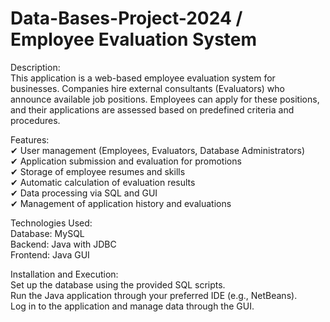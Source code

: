# Data-Bases-Project-2024  / Employee Evaluation System  


Description:  
This application is a web-based employee evaluation system for businesses.   Companies hire external consultants (Evaluators) who announce available job positions.   Employees can apply for these positions, and their applications are assessed based on predefined criteria and procedures.

Features:  
✔ User management (Employees, Evaluators, Database Administrators)  
✔ Application submission and evaluation for promotions  
✔ Storage of employee resumes and skills  
✔ Automatic calculation of evaluation results  
✔ Data processing via SQL and GUI  
✔ Management of application history and evaluations  

Technologies Used:  
Database: MySQL  
Backend: Java with JDBC  
Frontend: Java GUI  

Installation and Execution:  
Set up the database using the provided SQL scripts.  
Run the Java application through your preferred IDE (e.g., NetBeans).  
Log in to the application and manage data through the GUI.  
